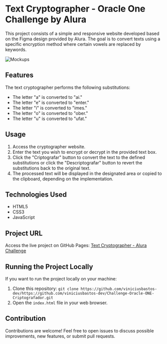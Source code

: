 # Text Cryptographer - Oracle One Challenge by Alura

This project consists of a simple and responsive website developed based on the Figma design provided by Alura. The goal is to convert texts using a specific encryption method where certain vowels are replaced by keywords.

![Mockups](https://github.com/viniciusbastos-dev/Challenge-Oracle-ONE-Criptografador/assets/130726518/5d26c9ea-3c83-4a6b-98ad-23ad5ce28534)

## Features

The text cryptographer performs the following substitutions:

- The letter "a" is converted to "ai."
- The letter "e" is converted to "enter."
- The letter "i" is converted to "imes."
- The letter "o" is converted to "ober."
- The letter "u" is converted to "ufat."

## Usage

1. Access the cryptographer website.
2. Enter the text you wish to encrypt or decrypt in the provided text box.
3. Click the "Criptografar" button to convert the text to the defined substitutions or click the "Descriptografar" button to revert the substitutions back to the original text.
4. The processed text will be displayed in the designated area or copied to the clipboard, depending on the implementation.

## Technologies Used

- HTML5
- CSS3
- JavaScript

## Project URL

Access the live project on GitHub Pages: [Text Cryptographer - Alura Challenge](https://viniciusbastos-dev.github.io/Challenge-Oracle-ONE-Criptografador/)

## Running the Project Locally

If you want to run the project locally on your machine:

1. Clone this repository: `git clone https://github.com/viniciusbastos-dev/https://github.com/viniciusbastos-dev/Challenge-Oracle-ONE-Criptografador.git`
2. Open the `index.html` file in your web browser.

## Contribution

Contributions are welcome! Feel free to open issues to discuss possible improvements, new features, or submit pull requests.


